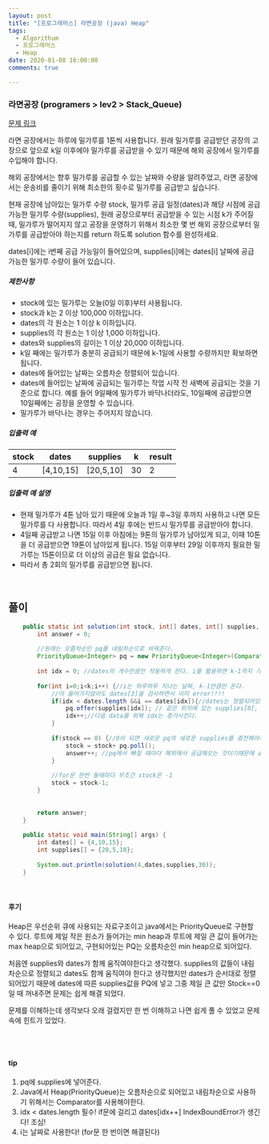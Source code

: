 ```yaml
---
layout: post
title: "[프로그래머스] 라면공장 (java) Heap"
tags:
  - Algorithum
  - 프로그래머스
  - Heap
date: 2020-01-08 16:00:00
comments: true

---
```


### 라면공장 (programers > lev2 > Stack_Queue)

[문제 링크](https://programmers.co.kr/learn/courses/30/lessons/42629)

라면 공장에서는 하루에 밀가루를 1톤씩 사용합니다. 원래 밀가루를 공급받던 공장의 고장으로 앞으로 k일 이후에야 밀가루를 공급받을 수 있기 때문에 해외 공장에서 밀가루를 수입해야 합니다.

해외 공장에서는 향후 밀가루를 공급할 수 있는 날짜와 수량을 알려주었고, 라면 공장에서는 운송비를 줄이기 위해 최소한의 횟수로 밀가루를 공급받고 싶습니다.

현재 공장에 남아있는 밀가루 수량 stock, 밀가루 공급 일정(dates)과 해당 시점에 공급 가능한 밀가루 수량(supplies), 원래 공장으로부터 공급받을 수 있는 시점 k가 주어질 때, 밀가루가 떨어지지 않고 공장을 운영하기 위해서 최소한 몇 번 해외 공장으로부터 밀가루를 공급받아야 하는지를 return 하도록 solution 함수를 완성하세요.

dates[i]에는 i번째 공급 가능일이 들어있으며, supplies[i]에는 dates[i] 날짜에 공급 가능한 밀가루 수량이 들어 있습니다.

##### 제한사항

- stock에 있는 밀가루는 오늘(0일 이후)부터 사용됩니다.
- stock과 k는 2 이상 100,000 이하입니다.
- dates의 각 원소는 1 이상 k 이하입니다.
- supplies의 각 원소는 1 이상 1,000 이하입니다.
- dates와 supplies의 길이는 1 이상 20,000 이하입니다.
- k일 째에는 밀가루가 충분히 공급되기 때문에 k-1일에 사용할 수량까지만 확보하면 됩니다.
- dates에 들어있는 날짜는 오름차순 정렬되어 있습니다.
- dates에 들어있는 날짜에 공급되는 밀가루는 작업 시작 전 새벽에 공급되는 것을 기준으로 합니다. 예를 들어 9일째에 밀가루가 바닥나더라도, 10일째에 공급받으면 10일째에는 공장을 운영할 수 있습니다.
- 밀가루가 바닥나는 경우는 주어지지 않습니다.

##### 입출력 예

| stock | dates     | supplies  | k    | result |
| ----- | --------- | --------- | ---- | ------ |
| 4     | [4,10,15] | [20,5,10] | 30   | 2      |

##### 입출력 예 설명

- 현재 밀가루가 4톤 남아 있기 때문에 오늘과 1일 후~3일 후까지 사용하고 나면 모든 밀가루를 다 사용합니다. 따라서 4일 후에는 반드시 밀가루를 공급받아야 합니다.
- 4일째 공급받고 나면 15일 이후 아침에는 9톤의 밀가루가 남아있게 되고, 이때 10톤을 더 공급받으면 19톤이 남아있게 됩니다. 15일 이후부터 29일 이후까지 필요한 밀가루는 15톤이므로 더 이상의 공급은 필요 없습니다.
- 따라서 총 2회의 밀가루를 공급받으면 됩니다.

<br>

## 풀이

```java
    public static int solution(int stock, int[] dates, int[] supplies, int k) {
        int answer = 0;
        
        //원래는 오름차순인 pq를 내림차순으로 바꿔준다.
        PriorityQueue<Integer> pq = new PriorityQueue<Integer>(Comparator.reverseOrder());
        
        int idx = 0; //dates의 개수만큼만 작동하게 한다. i를 활용하면 k-1까지 가니까 다른 변수 사용해야함
        
        for(int i=0;i<k;i++) {//i는 하루하루 지나는 날짜, k-1만큼만 돈다.
        	//아 들어가지않아도 dates[3]을 검사하면서 이미 error!!!!
        	if(idx < dates.length &&i == dates[idx]){//dates는 정렬되어있으므로 dates[0], dates[1], dates[2]..
        		pq.offer(supplies[idx]); // 같은 위치에 있는 supplies[0], supplies[1],,,을 pq에 넣고
        		idx++;//다음 data를 위해 idx는 증가시킨다.
        	}
        	
        	if(stock == 0) {//0이 되면 새로운 pq의 새로운 supplies를 충전해야하고 이때 맨앞에있는 값이 제일 크므로 stock에 더해줌
        		stock = stock+ pq.poll();
        		answer++; //pq에서 빠질 때마다 해외에서 공급해오는 것이기때문에 answer+1
        	}
        	
        	//for문 한번 돌때마다 무조건 stock은 -1
        	stock = stock-1;
        }
        
        
        return answer;
    }
    
	public static void main(String[] args) {
		int dates[] = {4,10,15};
		int supplies[] = {20,5,10};
		
		System.out.println(solution(4,dates,supplies,30));
	}
```

<br>

#### 후기

Heap은 우선순위 큐에 사용되는 자료구조이고 java에서는 PriorityQueue로 구현할 수 있다.  루트에 제일 작은 원소가 들어가는 min heap과 루트에 제일 큰 값이 들어가는 max heap으로 되어있고, 구현되어있는 PQ는 오름차순인 min heap으로 되어있다. <br>

처음엔 supplies와 dates가 함께 움직여야한다고 생각했다. supplies의 값들이 내림차순으로 정렬되고 dates도 함께 움직여야 한다고 생각했지만 dates가 순서대로 정렬되어있기 때문에 dates에 따른 supplies값을 PQ에 넣고 그중 제일 큰 값만 Stock==0 일 때  꺼내주면 문제는 쉽게 해결 되었다.<br>

문제를 이해하는데 생각보다 오래 걸렸지만 한 번 이해하고 나면 쉽게 풀 수 있었고 문제 속에 힌트가 있었다.

<br>

<br>

#### tip

1. pq에 supplies에 넣어준다.
2. Java에서 Heap(PriorityQueue)는 오름차순으로 되어있고 내림차순으로 사용하기 위해서는 Comparator를 사용해야한다.
3. idx < dates.length 필수! if문에 걸리고 dates[idx++] IndexBoundError가 생긴다! 조심!
4. i는 날짜로 사용한다! (for문 한 번이면 해결된다)



<br>